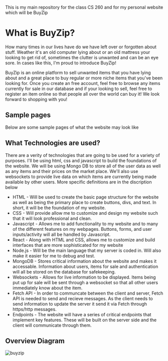 This is my main repository for the class CS 260 and for my personal website which will be BuyZip

# What is BuyZip?
How many times in our lives have do we have left over or forgotten about stuff. Weather it's an old computer lying about or an old mattress your looking to get rid of, sometimes the clutter is unwanted and can be an eye sore. In cases like this, I'm proud to introduce BuyZip!

BuyZip is an online platform to sell unwanted items that you have lying about and a great place to buy regular or more niche items that you've been looking for. Once you create an free account, feel free to browse any items currently for sale in our database and if your looking to sell, feel free to register an item online so that people all over the world can buy it! We look forward to shopping with you! 

## Sample pages 
Below are some sample pages of what the website may look like


## What Technologies are used?
There are a verity of technologies that are going to be used for a variety of purposes. I'll be using html, css and javascript to build the foundations of the website. We will be using Mongo DB to store all of the user data as well as any items and their prices on the market place. We'll also use websockets to provide live data on which items are currently being made available by other users. More specific definitions are in the discription below
- HTML - Will be used to create the basic page structure for the website as well as being the primary place to create buttons, divs, and text. In short, it will be the foundation of my website.
- CSS - Will provide allow me to customize and design my website such that it will look professional and clean.
- Javascript - Allows me to add functionality to my website and to many of the different features on my webpages. Buttons, forms, and user inputs/activity will all be handled by Javascript.
- React - Along with HTML and CSS, allows me to customize and build interfaces that are more sophisticated for my website
- Node.js - Will be the main language that my server is coded in. Will also make it easier for me to debug and test. 
- MongoDB - Stores critical information about the website and makes it accessable. Information about users, items for sale and authentication will all be stored on the database for safekeeping.
- Websockets - Allows for live information to be displayed. Items being put up for sale will be sent through a websocket so that all other users immediately know about the item.
- Fetch API - In order to communcate between the client and server, Fetch API is needed to send and recieve messages. As the client needs to send information to update the server it send it via Fetch through https/http messages.
- Endpoints - The website will have a series of critical endpoints that implement key features. These will be built on the server side and the client will communicate through them.


## Overview Diagram

![buyzip](https://github.com/user-attachments/assets/38b16065-97a3-491c-94b0-f44ee961e583)
